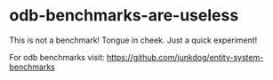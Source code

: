 odb-benchmarks-are-useless
==========================

This is not a benchmark! Tongue in cheek.
Just a quick experiment!

For odb benchmarks visit:
https://github.com/junkdog/entity-system-benchmarks